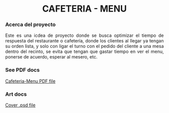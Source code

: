 <h1 align="center"> CAFETERIA - MENU </h1>
<h3 align="left">Acerca del proyecto</h3>
<p align="justify">Este es una icdea de proyecto donde se busca optimizar el tiempo de respuesta del restaurante o cafetería, donde los clientes al llegar ya tengan su orden lista, y solo con ligar el turno con el pedido del cliente a una mesa dentro del recinto, se evita que tengan que gastar tiempo en ver el menu, ponerse de acuerdo, esperar al mesero, etc.</p>
<h3 align="left">See PDF docs </h3>
<p>
<div style="text-align: left;">
  <a href="./Docs/Cafeteria-Menu/Doc-cafeteria.pdf">Cafeteria-Menu PDF file</a>
</div>
</p>
<h3 align="left">Art docs</h3>
<p>
<div style="text-align: left;">
  <a href="https://drive.google.com/drive/folders/1AuNMp59X0YJqxR1alR2jJUgEV7NNbN8a?usp=sharing">Cover .psd file</a>
</div>
</p>